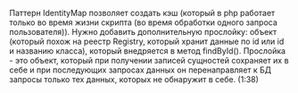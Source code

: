 Паттерн IdentityMap позволяет создать кэш (который в php работает только во время жизни скрипта (во время обработки
одного запроса пользователя)).
Нужно добавить дополнительную прослойку: объект (который похож на реестр Registry, который хранит данные по id или
id и названию класса), который внедряется в метод findById().
Прослойка - это объект, который при получении записей сущностей сохраняет их в себе и при последующих запросах данных
он перенаправляет к БД запросы только тех данных, которых не обнаружит в себе.  (1:38) 